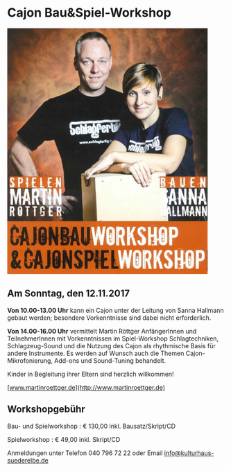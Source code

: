 # Cajon Bau&Spiel-Workshop

![](/img/Rottger_Hallmann_rdz.jpg)

## Am Sonntag, den 12.11.2017

**Von 10.00-13.00 Uhr** kann ein Cajon unter der Leitung von Sanna Hallmann
gebaut werden; besondere Vorkenntnisse sind dabei nicht erforderlich.

**Von 14.00-16.00 Uhr** vermittelt Martin Röttger AnfängerInnen und
TeilnehmerInnen mit Vorkenntnissen im Spiel-Workshop Schlagtechniken,
Schlagzeug-Sound und die Nutzung des Cajon als rhythmische Basis für
andere Instrumente. Es werden auf Wunsch auch die Themen
Cajon-Mikrofonierung, Add-ons und Sound-Tuning behandelt.

Kinder in Begleitung ihrer Eltern sind herzlich willkommen!

[www.martinroettger.de](http://www.martinroettger.de)

## Workshopgebühr

Bau- und Spielworkshop
:   € 130,00 inkl. Bausatz/Skript/CD

Spielworkshop
:   € 49,00 inkl. Skript/CD

Anmeldungen unter Telefon 040 796 72 22 oder Email
<info@kulturhaus-suederelbe.de>
